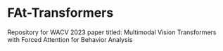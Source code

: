 # FAt-Transformers
Repository for WACV 2023 paper titled: Multimodal Vision Transformers with Forced Attention for Behavior Analysis
